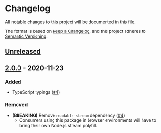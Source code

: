 # Changelog

All notable changes to this project will be documented in this file.

The format is based on [Keep a Changelog](https://keepachangelog.com/en/1.0.0/),
and this project adheres to [Semantic Versioning](https://semver.org/spec/v2.0.0.html).

## [Unreleased]

## [2.0.0] - 2020-11-23

### Added

- TypeScript typings ([#4](https://github.com/MetaMask/extension-port-stream/pull/4))

### Removed

- **(BREAKING)** Remove `readable-stream` dependency ([#4](https://github.com/MetaMask/extension-port-stream/pull/4))
  - Consumers using this package in browser environments will have to bring their own Node.js stream polyfill.

[Unreleased]:https://github.com/MetaMask/extension-port-stream/compare/v2.0.0...HEAD
[2.0.0]:https://github.com/MetaMask/extension-port-stream/compare/v1.0.0...v2.0.0
